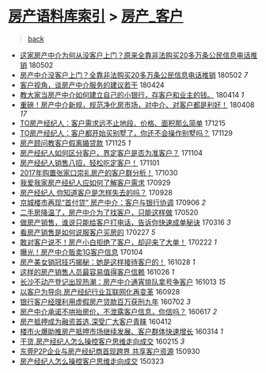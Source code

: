 [房产语料库索引](../../README.md)  > [房产_客户](房产_客户.md)
====
> [back](../README.md)

- [这家房产中介为何从没客户上门？原来全靠非法购买20多万条公民信息电话推销](http://jkwz.applinzi.com/ittc/7098507179873272838.html#%E8%BF%99%E5%AE%B6%E6%88%BF%E4%BA%A7%E4%B8%AD%E4%BB%8B%E4%B8%BA%E4%BD%95%E4%BB%8E%E6%B2%A1%E5%AE%A2%E6%88%B7%E4%B8%8A%E9%97%A8%EF%BC%9F%E5%8E%9F%E6%9D%A5%E5%85%A8%E9%9D%A0%E9%9D%9E%E6%B3%95%E8%B4%AD%E4%B9%B020%E5%A4%9A%E4%B8%87%E6%9D%A1%E5%85%AC%E6%B0%91%E4%BF%A1%E6%81%AF%E7%94%B5%E8%AF%9D%E6%8E%A8%E9%94%80) 180502  
- [房产中介没客户上门？全靠非法购买20多万条公民信息电话推销](http://jkwz.applinzi.com/ittc/7098506046027072523.html#%E6%88%BF%E4%BA%A7%E4%B8%AD%E4%BB%8B%E6%B2%A1%E5%AE%A2%E6%88%B7%E4%B8%8A%E9%97%A8%EF%BC%9F%E5%85%A8%E9%9D%A0%E9%9D%9E%E6%B3%95%E8%B4%AD%E4%B9%B020%E5%A4%9A%E4%B8%87%E6%9D%A1%E5%85%AC%E6%B0%91%E4%BF%A1%E6%81%AF%E7%94%B5%E8%AF%9D%E6%8E%A8%E9%94%80) 180502 *7* 
- [客户视角，谈房产中介服务的建议若干](http://jkwz.applinzi.com/ittc/7095577661466477578.html#%E5%AE%A2%E6%88%B7%E8%A7%86%E8%A7%92%EF%BC%8C%E8%B0%88%E6%88%BF%E4%BA%A7%E4%B8%AD%E4%BB%8B%E6%9C%8D%E5%8A%A1%E7%9A%84%E5%BB%BA%E8%AE%AE%E8%8B%A5%E5%B9%B2) 180424  
- [教大家当房产中介如何建立自己的小银行，存客户和业主的钱。](http://jkwz.applinzi.com/ittc/7091785981923689479.html#%E6%95%99%E5%A4%A7%E5%AE%B6%E5%BD%93%E6%88%BF%E4%BA%A7%E4%B8%AD%E4%BB%8B%E5%A6%82%E4%BD%95%E5%BB%BA%E7%AB%8B%E8%87%AA%E5%B7%B1%E7%9A%84%E5%B0%8F%E9%93%B6%E8%A1%8C%EF%BC%8C%E5%AD%98%E5%AE%A2%E6%88%B7%E5%92%8C%E4%B8%9A%E4%B8%BB%E7%9A%84%E9%92%B1%E3%80%82) 180414 *1* 
- [重磅！房产中介新规，规范净化房市场，对中介、对客户都是利好！](http://jkwz.applinzi.com/ittc/7089541784915149835.html#%E9%87%8D%E7%A3%85%EF%BC%81%E6%88%BF%E4%BA%A7%E4%B8%AD%E4%BB%8B%E6%96%B0%E8%A7%84%EF%BC%8C%E8%A7%84%E8%8C%83%E5%87%80%E5%8C%96%E6%88%BF%E5%B8%82%E5%9C%BA%EF%BC%8C%E5%AF%B9%E4%B8%AD%E4%BB%8B%E3%80%81%E5%AF%B9%E5%AE%A2%E6%88%B7%E9%83%BD%E6%98%AF%E5%88%A9%E5%A5%BD%EF%BC%81) 180408 *17* 
- [TO房产经纪人：客户需求远不止地段、价格、面积那么简单](http://jkwz.applinzi.com/ittc/7047265682608096272.html#TO%E6%88%BF%E4%BA%A7%E7%BB%8F%E7%BA%AA%E4%BA%BA%EF%BC%9A%E5%AE%A2%E6%88%B7%E9%9C%80%E6%B1%82%E8%BF%9C%E4%B8%8D%E6%AD%A2%E5%9C%B0%E6%AE%B5%E3%80%81%E4%BB%B7%E6%A0%BC%E3%80%81%E9%9D%A2%E7%A7%AF%E9%82%A3%E4%B9%88%E7%AE%80%E5%8D%95) 171215  
- [TO房产经纪人：客户都开始买别墅了，你还不会操作别墅吗？](http://jkwz.applinzi.com/ittc/7041405113686557712.html#TO%E6%88%BF%E4%BA%A7%E7%BB%8F%E7%BA%AA%E4%BA%BA%EF%BC%9A%E5%AE%A2%E6%88%B7%E9%83%BD%E5%BC%80%E5%A7%8B%E4%B9%B0%E5%88%AB%E5%A2%85%E4%BA%86%EF%BC%8C%E4%BD%A0%E8%BF%98%E4%B8%8D%E4%BC%9A%E6%93%8D%E4%BD%9C%E5%88%AB%E5%A2%85%E5%90%97%EF%BC%9F) 171129  
- [房产顾问教客户假离婚贷款](http://jkwz.applinzi.com/ittc/7039670716461483025.html#%E6%88%BF%E4%BA%A7%E9%A1%BE%E9%97%AE%E6%95%99%E5%AE%A2%E6%88%B7%E5%81%87%E7%A6%BB%E5%A9%9A%E8%B4%B7%E6%AC%BE) 171125 *1* 
- [房产经纪人如何区分客户，界定客户是否为准客户？](http://jkwz.applinzi.com/ittc/7032184334239400977.html#%E6%88%BF%E4%BA%A7%E7%BB%8F%E7%BA%AA%E4%BA%BA%E5%A6%82%E4%BD%95%E5%8C%BA%E5%88%86%E5%AE%A2%E6%88%B7%EF%BC%8C%E7%95%8C%E5%AE%9A%E5%AE%A2%E6%88%B7%E6%98%AF%E5%90%A6%E4%B8%BA%E5%87%86%E5%AE%A2%E6%88%B7%EF%BC%9F) 171104  
- [房产经纪人销售八招，轻松吃定客户！](http://jkwz.applinzi.com/ittc/7030986977569145872.html#%E6%88%BF%E4%BA%A7%E7%BB%8F%E7%BA%AA%E4%BA%BA%E9%94%80%E5%94%AE%E5%85%AB%E6%8B%9B%EF%BC%8C%E8%BD%BB%E6%9D%BE%E5%90%83%E5%AE%9A%E5%AE%A2%E6%88%B7%EF%BC%81) 171101  
- [2017年购置张家口崇礼房产的客户群分析！](http://jkwz.applinzi.com/ittc/7030257241628869648.html#2017%E5%B9%B4%E8%B4%AD%E7%BD%AE%E5%BC%A0%E5%AE%B6%E5%8F%A3%E5%B4%87%E7%A4%BC%E6%88%BF%E4%BA%A7%E7%9A%84%E5%AE%A2%E6%88%B7%E7%BE%A4%E5%88%86%E6%9E%90%EF%BC%81) 171030  
- [我爱我家房产经纪人应如何了解客户需求](http://jkwz.applinzi.com/ittc/7018663062264087568.html#%E6%88%91%E7%88%B1%E6%88%91%E5%AE%B6%E6%88%BF%E4%BA%A7%E7%BB%8F%E7%BA%AA%E4%BA%BA%E5%BA%94%E5%A6%82%E4%BD%95%E4%BA%86%E8%A7%A3%E5%AE%A2%E6%88%B7%E9%9C%80%E6%B1%82) 170929  
- [房产经纪人 你知道客户是怎样失去的吗？](http://jkwz.applinzi.com/ittc/7018395558585304080.html#%E6%88%BF%E4%BA%A7%E7%BB%8F%E7%BA%AA%E4%BA%BA+%E4%BD%A0%E7%9F%A5%E9%81%93%E5%AE%A2%E6%88%B7%E6%98%AF%E6%80%8E%E6%A0%B7%E5%A4%B1%E5%8E%BB%E7%9A%84%E5%90%97%EF%BC%9F) 170928  
- [京城楼市再现“首付贷” 房产中介：客户与银行协调](http://jkwz.applinzi.com/ittc/7010167104089883665.html#%E4%BA%AC%E5%9F%8E%E6%A5%BC%E5%B8%82%E5%86%8D%E7%8E%B0%E2%80%9C%E9%A6%96%E4%BB%98%E8%B4%B7%E2%80%9D+%E6%88%BF%E4%BA%A7%E4%B8%AD%E4%BB%8B%EF%BC%9A%E5%AE%A2%E6%88%B7%E4%B8%8E%E9%93%B6%E8%A1%8C%E5%8D%8F%E8%B0%83) 170906 *2* 
- [二手房降温了，房产中介为了找客户，只能这样做](http://jkwz.applinzi.com/ittc/6969777010380375045.html#%E4%BA%8C%E6%89%8B%E6%88%BF%E9%99%8D%E6%B8%A9%E4%BA%86%EF%BC%8C%E6%88%BF%E4%BA%A7%E4%B8%AD%E4%BB%8B%E4%B8%BA%E4%BA%86%E6%89%BE%E5%AE%A2%E6%88%B7%EF%BC%8C%E5%8F%AA%E8%83%BD%E8%BF%99%E6%A0%B7%E5%81%9A) 170520  
- [做房产销售，谁说只能给客户打电话，告诉你快速成单秘诀](http://jkwz.applinzi.com/ittc/6945435407411053572.html#%E5%81%9A%E6%88%BF%E4%BA%A7%E9%94%80%E5%94%AE%EF%BC%8C%E8%B0%81%E8%AF%B4%E5%8F%AA%E8%83%BD%E7%BB%99%E5%AE%A2%E6%88%B7%E6%89%93%E7%94%B5%E8%AF%9D%EF%BC%8C%E5%91%8A%E8%AF%89%E4%BD%A0%E5%BF%AB%E9%80%9F%E6%88%90%E5%8D%95%E7%A7%98%E8%AF%80) 170316 *3* 
- [看房产销售是如何说服客户买房的](http://jkwz.applinzi.com/ittc/6939439688409678853.html#%E7%9C%8B%E6%88%BF%E4%BA%A7%E9%94%80%E5%94%AE%E6%98%AF%E5%A6%82%E4%BD%95%E8%AF%B4%E6%9C%8D%E5%AE%A2%E6%88%B7%E4%B9%B0%E6%88%BF%E7%9A%84) 170227 *5* 
- [敢对客户说不！房产小白拒绝了客户，却迎来了大单！](http://jkwz.applinzi.com/ittc/6937393146295223301.html#%E6%95%A2%E5%AF%B9%E5%AE%A2%E6%88%B7%E8%AF%B4%E4%B8%8D%EF%BC%81%E6%88%BF%E4%BA%A7%E5%B0%8F%E7%99%BD%E6%8B%92%E7%BB%9D%E4%BA%86%E5%AE%A2%E6%88%B7%EF%BC%8C%E5%8D%B4%E8%BF%8E%E6%9D%A5%E4%BA%86%E5%A4%A7%E5%8D%95%EF%BC%81) 170222 *1* 
- [曝光！房产中介贩卖1G客户信息](http://jkwz.applinzi.com/ittc/6919301914847347716.html#%E6%9B%9D%E5%85%89%EF%BC%81%E6%88%BF%E4%BA%A7%E4%B8%AD%E4%BB%8B%E8%B4%A9%E5%8D%961G%E5%AE%A2%E6%88%B7%E4%BF%A1%E6%81%AF) 170104  
- [房产美女销冠技巧揭秘：她是这样接待客户的！](http://jkwz.applinzi.com/ittc/6893830285258392580.html#%E6%88%BF%E4%BA%A7%E7%BE%8E%E5%A5%B3%E9%94%80%E5%86%A0%E6%8A%80%E5%B7%A7%E6%8F%AD%E7%A7%98%EF%BC%9A%E5%A5%B9%E6%98%AF%E8%BF%99%E6%A0%B7%E6%8E%A5%E5%BE%85%E5%AE%A2%E6%88%B7%E7%9A%84%EF%BC%81) 161028 *1* 
- [这样的房产销售人员最容易值得客户信赖](http://jkwz.applinzi.com/ittc/6892983699599000581.html#%E8%BF%99%E6%A0%B7%E7%9A%84%E6%88%BF%E4%BA%A7%E9%94%80%E5%94%AE%E4%BA%BA%E5%91%98%E6%9C%80%E5%AE%B9%E6%98%93%E5%80%BC%E5%BE%97%E5%AE%A2%E6%88%B7%E4%BF%A1%E8%B5%96) 161026 *1* 
- [长沙不动产登记出现热潮：房产中介通宵排队拿号争客户](http://jkwz.applinzi.com/ittc/6888429402215416837.html#%E9%95%BF%E6%B2%99%E4%B8%8D%E5%8A%A8%E4%BA%A7%E7%99%BB%E8%AE%B0%E5%87%BA%E7%8E%B0%E7%83%AD%E6%BD%AE%EF%BC%9A%E6%88%BF%E4%BA%A7%E4%B8%AD%E4%BB%8B%E9%80%9A%E5%AE%B5%E6%8E%92%E9%98%9F%E6%8B%BF%E5%8F%B7%E4%BA%89%E5%AE%A2%E6%88%B7) 161013 *15* 
- [以客户为导向 房产经纪行业互联网化再变革](http://jkwz.applinzi.com/ittc/6882933776216228869.html#%E4%BB%A5%E5%AE%A2%E6%88%B7%E4%B8%BA%E5%AF%BC%E5%90%91+%E6%88%BF%E4%BA%A7%E7%BB%8F%E7%BA%AA%E8%A1%8C%E4%B8%9A%E4%BA%92%E8%81%94%E7%BD%91%E5%8C%96%E5%86%8D%E5%8F%98%E9%9D%A9) 160928  
- [银行客户经理利用虚假房产贷款百万获刑九年](http://jkwz.applinzi.com/ittc/6850239655215367172.html#%E9%93%B6%E8%A1%8C%E5%AE%A2%E6%88%B7%E7%BB%8F%E7%90%86%E5%88%A9%E7%94%A8%E8%99%9A%E5%81%87%E6%88%BF%E4%BA%A7%E8%B4%B7%E6%AC%BE%E7%99%BE%E4%B8%87%E8%8E%B7%E5%88%91%E4%B9%9D%E5%B9%B4) 160702 *3* 
- [房产中介承诺不哄抬房价，不泄露客户信息，你信吗？](http://jkwz.applinzi.com/ittc/6844631533587268612.html#%E6%88%BF%E4%BA%A7%E4%B8%AD%E4%BB%8B%E6%89%BF%E8%AF%BA%E4%B8%8D%E5%93%84%E6%8A%AC%E6%88%BF%E4%BB%B7%EF%BC%8C%E4%B8%8D%E6%B3%84%E9%9C%B2%E5%AE%A2%E6%88%B7%E4%BF%A1%E6%81%AF%EF%BC%8C%E4%BD%A0%E4%BF%A1%E5%90%97%EF%BC%9F) 160617 *2* 
- [房产抵押成为融资首选,深受广大客户青睐](http://jkwz.applinzi.com/ittc/6820241251454419973.html#%E6%88%BF%E4%BA%A7%E6%8A%B5%E6%8A%BC%E6%88%90%E4%B8%BA%E8%9E%8D%E8%B5%84%E9%A6%96%E9%80%89%2C%E6%B7%B1%E5%8F%97%E5%B9%BF%E5%A4%A7%E5%AE%A2%E6%88%B7%E9%9D%92%E7%9D%90) 160412  
- [楼市火爆助推房产抵押市场继续发展、客户群体快速增长](http://jkwz.applinzi.com/ittc/6809523367304496132.html#%E6%A5%BC%E5%B8%82%E7%81%AB%E7%88%86%E5%8A%A9%E6%8E%A8%E6%88%BF%E4%BA%A7%E6%8A%B5%E6%8A%BC%E5%B8%82%E5%9C%BA%E7%BB%A7%E7%BB%AD%E5%8F%91%E5%B1%95%E3%80%81%E5%AE%A2%E6%88%B7%E7%BE%A4%E4%BD%93%E5%BF%AB%E9%80%9F%E5%A2%9E%E9%95%BF) 160314 *1* 
- [干货,房产经纪人怎么操控客户思维走向成交](http://jkwz.applinzi.com/ittc/6799102750512120836.html#%E5%B9%B2%E8%B4%A7%2C%E6%88%BF%E4%BA%A7%E7%BB%8F%E7%BA%AA%E4%BA%BA%E6%80%8E%E4%B9%88%E6%93%8D%E6%8E%A7%E5%AE%A2%E6%88%B7%E6%80%9D%E7%BB%B4%E8%B5%B0%E5%90%91%E6%88%90%E4%BA%A4) 160215 *3* 
- [东莞P2P企业与房产经纪商首现跨界 共享客户资源](http://jkwz.applinzi.com/ittc/6747760554409280516.html#%E4%B8%9C%E8%8E%9EP2P%E4%BC%81%E4%B8%9A%E4%B8%8E%E6%88%BF%E4%BA%A7%E7%BB%8F%E7%BA%AA%E5%95%86%E9%A6%96%E7%8E%B0%E8%B7%A8%E7%95%8C+%E5%85%B1%E4%BA%AB%E5%AE%A2%E6%88%B7%E8%B5%84%E6%BA%90) 150930  
- [房产经纪人怎么操控客户思维走向成交](http://jkwz.applinzi.com/ittc/547650611399551590.html#%E6%88%BF%E4%BA%A7%E7%BB%8F%E7%BA%AA%E4%BA%BA%E6%80%8E%E4%B9%88%E6%93%8D%E6%8E%A7%E5%AE%A2%E6%88%B7%E6%80%9D%E7%BB%B4%E8%B5%B0%E5%90%91%E6%88%90%E4%BA%A4) 150323  

